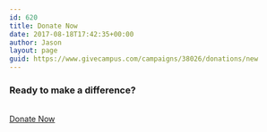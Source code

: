 ```yaml
---
id: 620
title: Donate Now
date: 2017-08-18T17:42:35+00:00
author: Jason
layout: page
guid: https://www.givecampus.com/campaigns/38026/donations/new
---
```

### Ready to make a difference?

<a href="#" target="_self" role="button"><br /> Donate Now<br /> </a>
